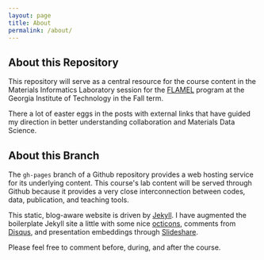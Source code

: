 ```yaml
---
layout: page
title: About
permalink: /about/
---
```


## About this Repository

This repository will serve as a central resource for the course content in the Materials
Informatics Laboratory session for the [FLAMEL](http://www.flamel.gatech.edu/) program at the Georgia Institute of Technology
in the Fall term.

There a lot of easter eggs in the posts with external links that have guided my direction
in better understanding collaboration and Materials Data Science.

## About this Branch

The ``gh-pages`` branch of a Github repository provides a web hosting service for its underlying content.
This course's lab content will be served through Github because it provides a very close
interconnection between codes, data, publication, and teaching tools.

This static, blog-aware website is driven by [Jekyll](www.jekyllrb.com).  I have augmented
the boilerplate Jekyll site a little with some nice [octicons](octicons.github.com),
comments from [Disqus](disqus.com), and presentation embeddings through [Slideshare](slideshare.net).

Please feel free to comment before, during, and after the course.
